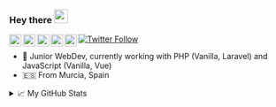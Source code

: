 ### Hey there <img src="https://media.giphy.com/media/hvRJCLFzcasrR4ia7z/giphy.gif" width="25px">

<a href="https://twitter.com/Bosphoramus">
  <img align="left" alt="Antonio Ramírez | Twitter" width="22px" src="https://cdn.jsdelivr.net/npm/simple-icons@v3/icons/twitter.svg" />
</a>
<a href="https://www.linkedin.com/in/antonio-ram%C3%ADrez-m%C3%A1rquez-3a5347189/">
  <img align="left" alt="Antonio Ramírez | LinkedIn" width="22px" src="https://cdn.jsdelivr.net/npm/simple-icons@v3/icons/linkedin.svg" />
</a>
<a href="https://t.me/AntonioRM">
  <img align="left" alt="Antonio Ramírez | Telegram" width="22px" src="https://cdn.jsdelivr.net/npm/simple-icons@v3/icons/telegram.svg" />
</a>
<a href="https://www.instagram.com/antoniorm.jpg/">
  <img align="left" alt="Antonio Ramírez | Instagram" width="22px" src="https://cdn.jsdelivr.net/npm/simple-icons@v3/icons/instagram.svg" />
</a>
<a href="https://www.reddit.com/user/lHeraldo">
  <img align="left" alt="Antonio Ramírez | Reddit" width="22px" src="https://cdn.jsdelivr.net/npm/simple-icons@v3/icons/reddit.svg" />
</a>

<p>
  <a href="https://twitter.com/Bosphoramus">
    <img alt="Twitter Follow" src="https://img.shields.io/twitter/follow/Bosphoramus?style=for-the-badge">
  </a>
</p>

- 🚀 Junior WebDev, currently working with PHP (Vanilla, Laravel)  and JavaScript (Vanilla, Vue)
- 🇪🇸 From Murcia, Spain

<details>
<summary>📈 My GitHub Stats</summary>
<p align="center"> <img src="https://github-readme-stats.vercel.app/api?username=Bosphoramus&show_icons=true&theme=gotham" alt="Bosphoramus" />
</details>
